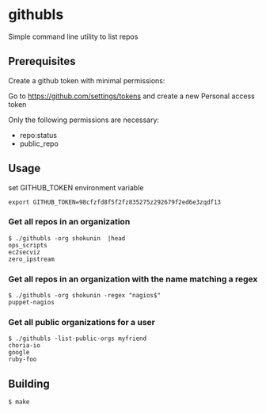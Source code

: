 # githubls

Simple command line utility to list repos

## Prerequisites

Create a github token with minimal permissions:

Go to https://github.com/settings/tokens and create a new Personal access token

Only the following permissions are necessary:

- repo:status
- public_repo

## Usage

set GITHUB_TOKEN environment variable

```
export GITHUB_TOKEN=98cfzfd8f5f2fz835275z292679f2ed6e3zqdf13
```

### Get all repos in an organization

```
$ ./githubls -org shokunin  |head
ops_scripts
ec2secviz
zero_ipstream
```

### Get all repos in an organization with the name matching a regex

```
$ ./githubls -org shokunin -regex "nagios$"
puppet-nagios
```

### Get all public organizations for a user

```
$ ./githubls -list-public-orgs myfriend
choria-io
google
ruby-foo
```

## Building

```
$ make
```
